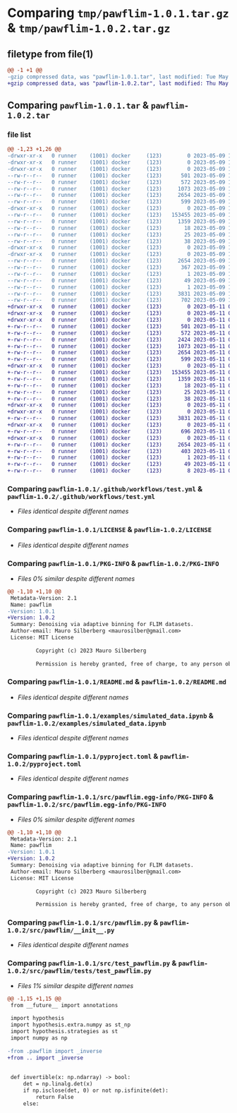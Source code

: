 # Comparing `tmp/pawflim-1.0.1.tar.gz` & `tmp/pawflim-1.0.2.tar.gz`

## filetype from file(1)

```diff
@@ -1 +1 @@
-gzip compressed data, was "pawflim-1.0.1.tar", last modified: Tue May  9 19:18:00 2023, max compression
+gzip compressed data, was "pawflim-1.0.2.tar", last modified: Thu May 11 00:05:23 2023, max compression
```

## Comparing `pawflim-1.0.1.tar` & `pawflim-1.0.2.tar`

### file list

```diff
@@ -1,23 +1,26 @@
-drwxr-xr-x   0 runner    (1001) docker     (123)        0 2023-05-09 19:18:00.273449 pawflim-1.0.1/
-drwxr-xr-x   0 runner    (1001) docker     (123)        0 2023-05-09 19:18:00.265449 pawflim-1.0.1/.github/
-drwxr-xr-x   0 runner    (1001) docker     (123)        0 2023-05-09 19:18:00.269449 pawflim-1.0.1/.github/workflows/
--rw-r--r--   0 runner    (1001) docker     (123)      501 2023-05-09 19:17:47.000000 pawflim-1.0.1/.github/workflows/publish.yml
--rw-r--r--   0 runner    (1001) docker     (123)      572 2023-05-09 19:17:47.000000 pawflim-1.0.1/.github/workflows/test.yml
--rw-r--r--   0 runner    (1001) docker     (123)     1073 2023-05-09 19:17:47.000000 pawflim-1.0.1/LICENSE
--rw-r--r--   0 runner    (1001) docker     (123)     2654 2023-05-09 19:18:00.273449 pawflim-1.0.1/PKG-INFO
--rw-r--r--   0 runner    (1001) docker     (123)      599 2023-05-09 19:17:47.000000 pawflim-1.0.1/README.md
-drwxr-xr-x   0 runner    (1001) docker     (123)        0 2023-05-09 19:18:00.269449 pawflim-1.0.1/examples/
--rw-r--r--   0 runner    (1001) docker     (123)   153455 2023-05-09 19:17:47.000000 pawflim-1.0.1/examples/simulated_data.ipynb
--rw-r--r--   0 runner    (1001) docker     (123)     1359 2023-05-09 19:17:47.000000 pawflim-1.0.1/pyproject.toml
--rw-r--r--   0 runner    (1001) docker     (123)       18 2023-05-09 19:17:47.000000 pawflim-1.0.1/requirements.test.txt
--rw-r--r--   0 runner    (1001) docker     (123)       25 2023-05-09 19:17:47.000000 pawflim-1.0.1/requirements.txt
--rw-r--r--   0 runner    (1001) docker     (123)       38 2023-05-09 19:18:00.273449 pawflim-1.0.1/setup.cfg
-drwxr-xr-x   0 runner    (1001) docker     (123)        0 2023-05-09 19:18:00.273449 pawflim-1.0.1/src/
-drwxr-xr-x   0 runner    (1001) docker     (123)        0 2023-05-09 19:18:00.273449 pawflim-1.0.1/src/pawflim.egg-info/
--rw-r--r--   0 runner    (1001) docker     (123)     2654 2023-05-09 19:18:00.000000 pawflim-1.0.1/src/pawflim.egg-info/PKG-INFO
--rw-r--r--   0 runner    (1001) docker     (123)      367 2023-05-09 19:18:00.000000 pawflim-1.0.1/src/pawflim.egg-info/SOURCES.txt
--rw-r--r--   0 runner    (1001) docker     (123)        1 2023-05-09 19:18:00.000000 pawflim-1.0.1/src/pawflim.egg-info/dependency_links.txt
--rw-r--r--   0 runner    (1001) docker     (123)       49 2023-05-09 19:18:00.000000 pawflim-1.0.1/src/pawflim.egg-info/requires.txt
--rw-r--r--   0 runner    (1001) docker     (123)        1 2023-05-09 19:18:00.000000 pawflim-1.0.1/src/pawflim.egg-info/top_level.txt
--rw-r--r--   0 runner    (1001) docker     (123)     3831 2023-05-09 19:17:47.000000 pawflim-1.0.1/src/pawflim.py
--rw-r--r--   0 runner    (1001) docker     (123)      702 2023-05-09 19:17:47.000000 pawflim-1.0.1/src/test_pawflim.py
+drwxr-xr-x   0 runner    (1001) docker     (123)        0 2023-05-11 00:05:23.246965 pawflim-1.0.2/
+drwxr-xr-x   0 runner    (1001) docker     (123)        0 2023-05-11 00:05:23.242965 pawflim-1.0.2/.github/
+drwxr-xr-x   0 runner    (1001) docker     (123)        0 2023-05-11 00:05:23.242965 pawflim-1.0.2/.github/workflows/
+-rw-r--r--   0 runner    (1001) docker     (123)      501 2023-05-11 00:05:07.000000 pawflim-1.0.2/.github/workflows/publish.yml
+-rw-r--r--   0 runner    (1001) docker     (123)      572 2023-05-11 00:05:07.000000 pawflim-1.0.2/.github/workflows/test.yml
+-rw-r--r--   0 runner    (1001) docker     (123)     2424 2023-05-11 00:05:07.000000 pawflim-1.0.2/CITATION.cff
+-rw-r--r--   0 runner    (1001) docker     (123)     1073 2023-05-11 00:05:07.000000 pawflim-1.0.2/LICENSE
+-rw-r--r--   0 runner    (1001) docker     (123)     2654 2023-05-11 00:05:23.246965 pawflim-1.0.2/PKG-INFO
+-rw-r--r--   0 runner    (1001) docker     (123)      599 2023-05-11 00:05:07.000000 pawflim-1.0.2/README.md
+drwxr-xr-x   0 runner    (1001) docker     (123)        0 2023-05-11 00:05:23.242965 pawflim-1.0.2/examples/
+-rw-r--r--   0 runner    (1001) docker     (123)   153455 2023-05-11 00:05:07.000000 pawflim-1.0.2/examples/simulated_data.ipynb
+-rw-r--r--   0 runner    (1001) docker     (123)     1359 2023-05-11 00:05:07.000000 pawflim-1.0.2/pyproject.toml
+-rw-r--r--   0 runner    (1001) docker     (123)       18 2023-05-11 00:05:07.000000 pawflim-1.0.2/requirements.test.txt
+-rw-r--r--   0 runner    (1001) docker     (123)       25 2023-05-11 00:05:07.000000 pawflim-1.0.2/requirements.txt
+-rw-r--r--   0 runner    (1001) docker     (123)       38 2023-05-11 00:05:23.246965 pawflim-1.0.2/setup.cfg
+drwxr-xr-x   0 runner    (1001) docker     (123)        0 2023-05-11 00:05:23.242965 pawflim-1.0.2/src/
+drwxr-xr-x   0 runner    (1001) docker     (123)        0 2023-05-11 00:05:23.246965 pawflim-1.0.2/src/pawflim/
+-rw-r--r--   0 runner    (1001) docker     (123)     3831 2023-05-11 00:05:07.000000 pawflim-1.0.2/src/pawflim/__init__.py
+drwxr-xr-x   0 runner    (1001) docker     (123)        0 2023-05-11 00:05:23.246965 pawflim-1.0.2/src/pawflim/tests/
+-rw-r--r--   0 runner    (1001) docker     (123)      696 2023-05-11 00:05:07.000000 pawflim-1.0.2/src/pawflim/tests/test_pawflim.py
+drwxr-xr-x   0 runner    (1001) docker     (123)        0 2023-05-11 00:05:23.246965 pawflim-1.0.2/src/pawflim.egg-info/
+-rw-r--r--   0 runner    (1001) docker     (123)     2654 2023-05-11 00:05:23.000000 pawflim-1.0.2/src/pawflim.egg-info/PKG-INFO
+-rw-r--r--   0 runner    (1001) docker     (123)      403 2023-05-11 00:05:23.000000 pawflim-1.0.2/src/pawflim.egg-info/SOURCES.txt
+-rw-r--r--   0 runner    (1001) docker     (123)        1 2023-05-11 00:05:23.000000 pawflim-1.0.2/src/pawflim.egg-info/dependency_links.txt
+-rw-r--r--   0 runner    (1001) docker     (123)       49 2023-05-11 00:05:23.000000 pawflim-1.0.2/src/pawflim.egg-info/requires.txt
+-rw-r--r--   0 runner    (1001) docker     (123)        8 2023-05-11 00:05:23.000000 pawflim-1.0.2/src/pawflim.egg-info/top_level.txt
```

### Comparing `pawflim-1.0.1/.github/workflows/test.yml` & `pawflim-1.0.2/.github/workflows/test.yml`

 * *Files identical despite different names*

### Comparing `pawflim-1.0.1/LICENSE` & `pawflim-1.0.2/LICENSE`

 * *Files identical despite different names*

### Comparing `pawflim-1.0.1/PKG-INFO` & `pawflim-1.0.2/PKG-INFO`

 * *Files 0% similar despite different names*

```diff
@@ -1,10 +1,10 @@
 Metadata-Version: 2.1
 Name: pawflim
-Version: 1.0.1
+Version: 1.0.2
 Summary: Denoising via adaptive binning for FLIM datasets.
 Author-email: Mauro Silberberg <maurosilber@gmail.com>
 License: MIT License
         
         Copyright (c) 2023 Mauro Silberberg
         
         Permission is hereby granted, free of charge, to any person obtaining a copy
```

### Comparing `pawflim-1.0.1/README.md` & `pawflim-1.0.2/README.md`

 * *Files identical despite different names*

### Comparing `pawflim-1.0.1/examples/simulated_data.ipynb` & `pawflim-1.0.2/examples/simulated_data.ipynb`

 * *Files identical despite different names*

### Comparing `pawflim-1.0.1/pyproject.toml` & `pawflim-1.0.2/pyproject.toml`

 * *Files identical despite different names*

### Comparing `pawflim-1.0.1/src/pawflim.egg-info/PKG-INFO` & `pawflim-1.0.2/src/pawflim.egg-info/PKG-INFO`

 * *Files 0% similar despite different names*

```diff
@@ -1,10 +1,10 @@
 Metadata-Version: 2.1
 Name: pawflim
-Version: 1.0.1
+Version: 1.0.2
 Summary: Denoising via adaptive binning for FLIM datasets.
 Author-email: Mauro Silberberg <maurosilber@gmail.com>
 License: MIT License
         
         Copyright (c) 2023 Mauro Silberberg
         
         Permission is hereby granted, free of charge, to any person obtaining a copy
```

### Comparing `pawflim-1.0.1/src/pawflim.py` & `pawflim-1.0.2/src/pawflim/__init__.py`

 * *Files identical despite different names*

### Comparing `pawflim-1.0.1/src/test_pawflim.py` & `pawflim-1.0.2/src/pawflim/tests/test_pawflim.py`

 * *Files 1% similar despite different names*

```diff
@@ -1,15 +1,15 @@
 from __future__ import annotations
 
 import hypothesis
 import hypothesis.extra.numpy as st_np
 import hypothesis.strategies as st
 import numpy as np
 
-from .pawflim import _inverse
+from .. import _inverse
 
 
 def invertible(x: np.ndarray) -> bool:
     det = np.linalg.det(x)
     if np.isclose(det, 0) or not np.isfinite(det):
         return False
     else:
```

